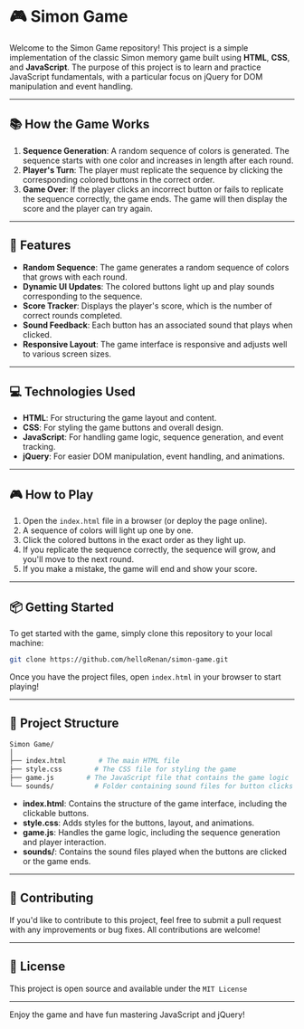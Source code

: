 # 🎮 Simon Game

Welcome to the Simon Game repository! This project is a simple implementation of the classic Simon memory game built using **HTML**, **CSS**, and **JavaScript**. The purpose of this project is to learn and practice JavaScript fundamentals, with a particular focus on jQuery for DOM manipulation and event handling.

---

## 📚 How the Game Works

1. **Sequence Generation**: A random sequence of colors is generated. The sequence starts with one color and increases in length after each round.
2. **Player's Turn**: The player must replicate the sequence by clicking the corresponding colored buttons in the correct order.
3. **Game Over**: If the player clicks an incorrect button or fails to replicate the sequence correctly, the game ends. The game will then display the score and the player can try again.

---

## 📌 Features

- **Random Sequence**: The game generates a random sequence of colors that grows with each round.
- **Dynamic UI Updates**: The colored buttons light up and play sounds corresponding to the sequence.
- **Score Tracker**: Displays the player's score, which is the number of correct rounds completed.
- **Sound Feedback**: Each button has an associated sound that plays when clicked.
- **Responsive Layout**: The game interface is responsive and adjusts well to various screen sizes.

---

## 💻 Technologies Used

- **HTML**: For structuring the game layout and content.
- **CSS**: For styling the game buttons and overall design.
- **JavaScript**: For handling game logic, sequence generation, and event tracking.
- **jQuery**: For easier DOM manipulation, event handling, and animations.

---

## 🎮 How to Play

1. Open the `index.html` file in a browser (or deploy the page online).
2. A sequence of colors will light up one by one.
3. Click the colored buttons in the exact order as they light up.
4. If you replicate the sequence correctly, the sequence will grow, and you'll move to the next round.
5. If you make a mistake, the game will end and show your score.

---

## 📦 Getting Started

To get started with the game, simply clone this repository to your local machine:
```bash
git clone https://github.com/helloRenan/simon-game.git
```
Once you have the project files, open `index.html` in your browser to start playing!

---

## 📁 Project Structure

```graphql
Simon Game/
│
├── index.html        # The main HTML file
├── style.css        # The CSS file for styling the game
├── game.js        # The JavaScript file that contains the game logic
└── sounds/          # Folder containing sound files for button clicks
```
- **index.html**: Contains the structure of the game interface, including the clickable buttons.
- **style.css**: Adds styles for the buttons, layout, and animations.
- **game.js**: Handles the game logic, including the sequence generation and player interaction.
- **sounds/**: Contains the sound files played when the buttons are clicked or the game ends.

---

## 👥 Contributing

If you'd like to contribute to this project, feel free to submit a pull request with any improvements or bug fixes. All contributions are welcome!

---

## 🔗 License

This project is open source and available under the `MIT License`

---

Enjoy the game and have fun mastering JavaScript and jQuery!
